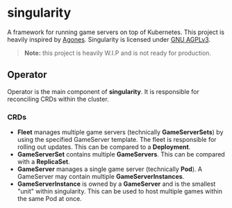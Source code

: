 # singularity

A framework for running game servers on top of Kubernetes. This project is heavily inspired
by [Agones](https://github.com/googleforgames/agones). Singularity is licensed under [GNU AGPLv3](COPYING).

> **Note:** this project is heavily W.I.P and is not ready for production.

## Operator

Operator is the main component of **singularity**. It is responsible for reconciling CRDs within the cluster.

### CRDs

* **Fleet** manages multiple game servers (technically **GameServerSets**) by using the specified GameServer template.
  The fleet is responsible for rolling out updates. This can be compared to a **Deployment**.
* **GameServerSet** contains multiple **GameServers**. This can be compared with a **ReplicaSet**.
* **GameServer** manages a single game server (technically **Pod**).
  A GameServer may contain multiple **GameServerInstances**.
* **GameServerInstance** is owned by a **GameServer** and is the smallest "unit" within singularity.
  This can be used to host multiple games within the same Pod at once. 
